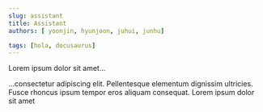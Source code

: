 ```yaml
---
slug: assistant
title: Assistant
authors: [ yoonjin, hyunjoon, juhui, junhu]

tags: [hola, docusaurus]
---
```


Lorem ipsum dolor sit amet...

<!-- truncate -->

...consectetur adipiscing elit. Pellentesque elementum dignissim ultricies. Fusce rhoncus ipsum tempor eros aliquam consequat. Lorem ipsum dolor sit amet

